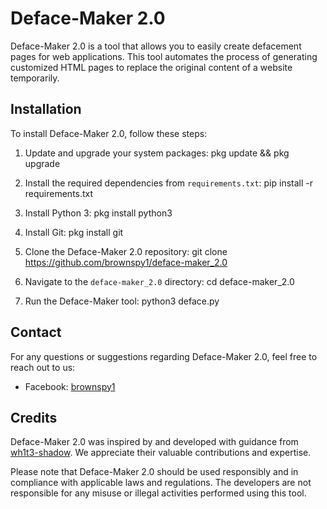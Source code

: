 # Deface-Maker 2.0

Deface-Maker 2.0 is a tool that allows you to easily create defacement pages for web applications. This tool automates the process of generating customized HTML pages to replace the original content of a website temporarily.

## Installation

To install Deface-Maker 2.0, follow these steps:

1. Update and upgrade your system packages: pkg update && pkg upgrade

2. Install the required dependencies from `requirements.txt`: pip install -r requirements.txt

3. Install Python 3: pkg install python3

4. Install Git: pkg install git

5. Clone the Deface-Maker 2.0 repository: git clone https://github.com/brownspy1/deface-maker_2.0

6. Navigate to the `deface-maker_2.0` directory: cd deface-maker_2.0

7. Run the Deface-Maker tool: python3 deface.py

## Contact

For any questions or suggestions regarding Deface-Maker 2.0, feel free to reach out to us:

- Facebook: [brownspy1](https://fb.com/brownspy1)

## Credits

Deface-Maker 2.0 was inspired by and developed with guidance from [wh1t3-shadow](https://github.com/wh1t3-shadow). We appreciate their valuable contributions and expertise.

Please note that Deface-Maker 2.0 should be used responsibly and in compliance with applicable laws and regulations. The developers are not responsible for any misuse or illegal activities performed using this tool.
